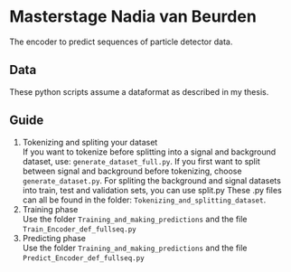 # Masterstage Nadia van Beurden
The encoder to predict sequences of particle detector data.

## Data
These python scripts assume a dataformat as described in my thesis.

## Guide
1. Tokenizing and spliting your dataset<br/>
   If you want to tokenize before splitting into a signal and background dataset, use: `generate_dataset_full.py`. If you first want to split between signal and background before tokenizing, choose `generate_dataset.py`. For spliting the background and signal datasets into train, test and validation sets, you can use split.py These .py files can all be found in the folder: `Tokenizing_and_splitting_dataset`.
3. Training phase <br/>
   Use the folder `Training_and_making_predictions` and the file `Train_Encoder_def_fullseq.py`
5. Predicting phase <br/>
   Use the folder `Training_and_making_predictions` and the file `Predict_Encoder_def_fullseq.py`
